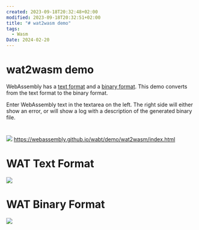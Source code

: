 ```yaml
---
created: 2023-09-18T20:32:48+02:00
modified: 2023-09-18T20:32:51+02:00
title: "# wat2wasm demo"
tags:
  - Wasm
Date: 2024-02-20
---
```


# wat2wasm demo
WebAssembly has a [text format](https://webassembly.github.io/spec/core/text/index.html) and a [binary format](https://webassembly.github.io/spec/core/binary/index.html). This demo converts from the text format to the binary format.

Enter WebAssembly text in the textarea on the left. The right side will either show an error, or will show a log with a description of the generated binary file.

# 
![](PastedImage20240220162230.jpg)
<https://webassembly.github.io/wabt/demo/wat2wasm/index.html>

# WAT Text Format 

![](20240220162413_wa.jpg)

# WAT Binary Format 
![](20240220162448wat.jpg)